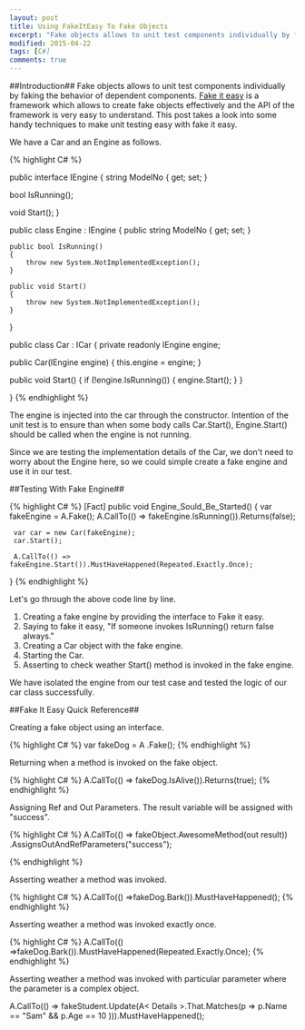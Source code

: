 ```yaml
---
layout: post
title: Using FakeItEasy To Fake Objects
excerpt: "Fake objects allows to unit test components individually by faking the behavior of dependent components."
modified: 2015-04-22
tags: [C#]
comments: true
---
```


##Introduction##
Fake objects allows to unit test components individually by faking the behavior of dependent components. [Fake it easy](http://fakeiteasy.github.io/) is a framework which allows to create fake objects effectively and the API of the framework is very easy to understand. This post takes a look into some handy techniques to make unit testing easy with fake it easy.

We have a Car and an Engine as follows.

{% highlight C# %}

public interface IEngine
{
   string ModelNo { get; set; }

   bool IsRunning();

   void Start();
}

public class Engine : IEngine
{
    public string ModelNo { get; set; }

    public bool IsRunning()
    {
        throw new System.NotImplementedException();
    }

    public void Start()
    {
        throw new System.NotImplementedException();
    }
}

public class Car : ICar
{
   private readonly IEngine engine;

   public Car(IEngine engine)
   {
       this.engine = engine;
   }

   public void Start()
   {
       if (!engine.IsRunning())
       {
           engine.Start();
       }
   }

}
{% endhighlight %}

The engine is injected into the car through the constructor. Intention of the unit test is to ensure than when some body calls Car.Start(), Engine.Start() should be called when the engine is not running.

Since we are testing the implementation details of the Car, we don't need to worry about the Engine here, so we could simple create a fake engine and use it in our test.

##Testing With Fake Engine##

{% highlight C# %}
[Fact]
 public void Engine_Sould_Be_Started()
 {
     var fakeEngine = A.Fake<IEngine>();
     A.CallTo(() => fakeEngine.IsRunning()).Returns(false);

     var car = new Car(fakeEngine);
     car.Start();

     A.CallTo(() => fakeEngine.Start()).MustHaveHappened(Repeated.Exactly.Once);
 }
 {% endhighlight %}

 Let's go through the above code line by line.

 1. Creating a fake engine by providing the interface to Fake it easy.
 2. Saying to fake it easy, "If someone invokes IsRunning() return false always."
 3. Creating a Car object with the fake engine.
 4. Starting the Car.
 5. Asserting to check weather Start() method is invoked in the fake engine.

 We have isolated the engine from our test case and tested the logic of our car class successfully.

##Fake It Easy Quick Reference##

Creating a fake object using an interface.

{% highlight C# %}
var fakeDog = A .Fake<IDog>();
{% endhighlight %}

Returning when a method is invoked on the fake object.

{% highlight C# %}
A.CallTo(() => fakeDog.IsAlive()).Returns(true);
{% endhighlight %}

Assigning Ref and Out Parameters. The result variable will be assigned with "success".

{% highlight C# %}
A.CallTo(() => fakeObject.AwesomeMethod(out result))
              .AssignsOutAndRefParameters("success");

{% endhighlight %}

Asserting weather a method was invoked.

{% highlight C# %}
A.CallTo(() =>fakeDog.Bark()).MustHaveHappened();
{% endhighlight %}

Asserting weather a method was invoked exactly once.

{% highlight C# %}
A.CallTo(() =>fakeDog.Bark()).MustHaveHappened(Repeated.Exactly.Once);
{% endhighlight %}

Asserting weather a method was invoked with particular parameter where the parameter is a complex object.

A.CallTo(() => fakeStudent.Update(A< Details >.That.Matches(p =>
               p.Name == "Sam" &&
               p.Age == 10 ))).MustHaveHappened();
